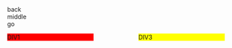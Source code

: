 <div class="lay1"> back</div>  
<div class="lay2"> middle </div>  
<div class="lay3"> go </div>  


<span style="font-size:18px;"><body>
    <div style="background-color:red;width:200px;float:left;">DIV1</div>
    <div style="background-color:yellow;width:200px;float:right">DIV3</div>
</body></span>
